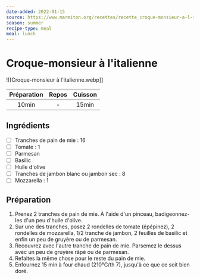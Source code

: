 ```yaml
---
date-added: 2022-01-15
source: https://www.marmiton.org/recettes/recette_croque-monsieur-a-l-italienne_29633.aspx
season: summer
recipe-type: meal
meal: lunch
---
```


# Croque-monsieur à l'italienne

![[Croque-monsieur à l'italienne.webp]]

| Préparation | Repos | Cuisson |
|:-----------:|:-----:|:-------:|
|    10min    |   -   |  15min  |

## Ingrédients

- [ ] Tranches de pain de mie : 16
- [ ] Tomate : 1
- [ ] Parmesan
- [ ] Basilic
- [ ] Huile d'olive
- [ ] Tranches de jambon blanc ou jambon sec : 8
- [ ] Mozzarella : 1

## Préparation

1. Prenez 2 tranches de pain de mie. À l'aide d'un pinceau, badigeonnez-les d'un peu d'huile d'olive.
2. Sur une des tranches, posez 2 rondelles de tomate (épépinez), 2 rondelles de mozzarella, 1/2 tranche de jambon, 2 feuilles de basilic et enfin un peu de gruyère ou de parmesan.
3. Recouvrez avec l'autre tranche de pain de mie. Parsemez le dessus avec un peu de gruyère râpé ou de parmesan.
4. Refaites la même chose pour le reste du pain de mie.
5. Enfournez 15 min à four chaud (210°C/th 7), jusqu'à ce que ce soit bien doré.

